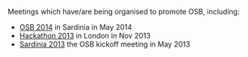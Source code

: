 Meetings which have/are being organised to promote OSB, including:

-   [OSB 2014](help?path=Help/Meetings) in Sardinia in May 2014
-   [Hackathon 2013](help?path=Help/Meetings#Hackathon_2013) in London in Nov 2013
-   [Sardinia 2013](help?path=Help/Meetings#Sardinia_2013) the OSB kickoff meeting in May 2013